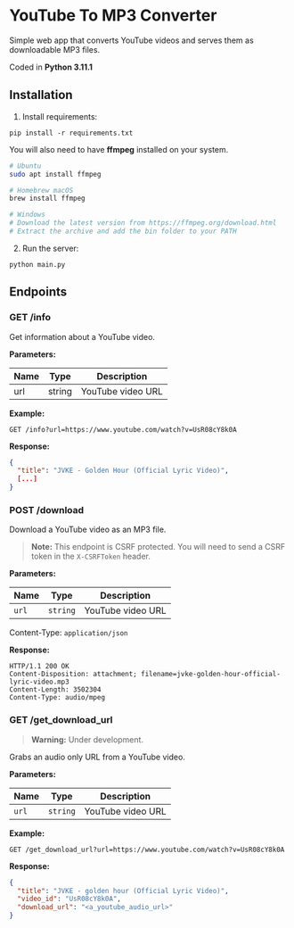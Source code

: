 # YouTube To MP3 Converter

Simple web app that converts YouTube videos and serves them as downloadable MP3 files.

Coded in **Python 3.11.1**

## Installation

1. Install requirements:
```
pip install -r requirements.txt
```

You will also need to have **ffmpeg** installed on your system.

```bash
# Ubuntu
sudo apt install ffmpeg

# Homebrew macOS
brew install ffmpeg

# Windows
# Download the latest version from https://ffmpeg.org/download.html
# Extract the archive and add the bin folder to your PATH
```

2. Run the server:
```
python main.py
```

## Endpoints

### GET /info

Get information about a YouTube video.

**Parameters:**

| Name | Type | Description |
| ---- | ---- | ----------- |
| url | string | YouTube video URL |

**Example:**

```http
GET /info?url=https://www.youtube.com/watch?v=UsR08cY8k0A
```

**Response:**

```json
{
  "title": "JVKE - Golden Hour (Official Lyric Video)",
  [...]
}
```

### POST /download

Download a YouTube video as an MP3 file.

> **Note:**
> This endpoint is CSRF protected. You will need to send a CSRF token in the `X-CSRFToken` header.

**Parameters:**

| Name | Type | Description |
| ---- | ---- | ----------- |
| `url` | `string` | YouTube video URL |

Content-Type: `application/json`

**Response:**

```http
HTTP/1.1 200 OK
Content-Disposition: attachment; filename=jvke-golden-hour-official-lyric-video.mp3
Content-Length: 3502304
Content-Type: audio/mpeg
```

### GET /get_download_url

> **Warning:**
> Under development.

Grabs an audio only URL from a YouTube video.

**Parameters:**

| Name | Type | Description |
| ---- | ---- | ----------- |
| `url` | `string` | YouTube video URL |

**Example:**

```http
GET /get_download_url?url=https://www.youtube.com/watch?v=UsR08cY8k0A
```

**Response:**

```json
{
  "title": "JVKE - golden hour (Official Lyric Video)",
  "video_id": "UsR08cY8k0A",
  "download_url": "<a_youtube_audio_url>"
}
```
